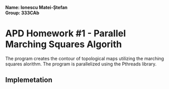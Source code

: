 **Name: Ionescu Matei-Ștefan**  
**Group: 333CAb**

# APD Homework #1 - Parallel Marching Squares Algorith

The program creates the contour of topological maps utilizing the marching squares alorithm. The program is parallelized using the Pthreads library.

## Implemetation




